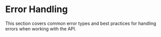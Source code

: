 # Error Handling

This section covers common error types and best practices for handling errors when working with the API.

